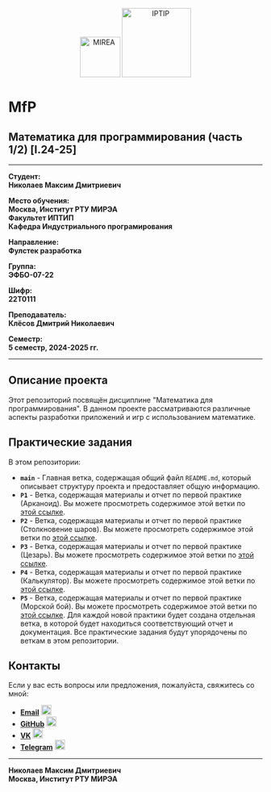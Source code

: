 <p align="center">
  <img src="https://www.mirea.ru/upload/medialibrary/c1a/MIREA_Gerb_Colour.jpg" alt="MIREA" width="80"/>
  <img src="https://www.mirea.ru/upload/medialibrary/26c/FTI_colour.jpg" alt="IPTIP" width="137"/> 
</p>

# MfP
## Математика для программирования (часть 1/2) [I.24-25]
---

**Студент:**  
**Николаев Максим Дмитриевич**  

**Место обучения:**  
**Москва, Институт РТУ МИРЭА**  
**Факультет ИПТИП**  
**Кафедра Индустриального програмирования**  

**Направление:**  
**Фулстек разработка**  

**Группа:**  
**ЭФБО-07-22**  

**Шифр:**  
**22Т0111**  

**Преподаватель:**  
**Клёсов Дмитрий Николаевич**  

**Семестр:**  
**5 семестр, 2024-2025 гг.**

---

## Описание проекта

Этот репозиторий посвящён дисциплине "Математика для программирования". В данном проекте рассматриваются различные аспекты разработки приложений и игр с использованием математике.

## Практические задания

В этом репозитории:

- **`main`** - Главная ветка, содержащая общий файл `README.md`, который описывает структуру проекта и предоставляет общую информацию.
- **`P1`** - Ветка, содержащая материалы и отчет по первой практике (Арканоид). Вы можете просмотреть содержимое этой ветки по [этой ссылке](https://github.com/MaxNiko2903/MfP/blob/P1).
- **`P2`** - Ветка, содержащая материалы и отчет по первой практике (Столкновение шаров). Вы можете просмотреть содержимое этой ветки по [этой ссылке](https://github.com/MaxNiko2903/MfP/blob/P2).
- **`P3`** - Ветка, содержащая материалы и отчет по первой практике (Цезарь). Вы можете просмотреть содержимое этой ветки по [этой ссылке](https://github.com/MaxNiko2903/MfP/blob/P3).
- **`P4`** - Ветка, содержащая материалы и отчет по первой практике (Калькулятор). Вы можете просмотреть содержимое этой ветки по [этой ссылке](https://github.com/MaxNiko2903/MfP/blob/P4).
- **`P5`** - Ветка, содержащая материалы и отчет по первой практике (Морской бой). Вы можете просмотреть содержимое этой ветки по [этой ссылке](https://github.com/MaxNiko2903/MfP/blob/P5).
Для каждой новой практики будет создана отдельная ветка, в которой будет находиться соответствующий отчет и документация. Все практические задания будут упорядочены по веткам в этом репозитории.

## Контакты

Если у вас есть вопросы или предложения, пожалуйста, свяжитесь со мной:

- **[Email](mailto:nikolaev.m.d2@edu.mirea.ru)** <img src="https://www.svgrepo.com/show/452213/gmail.svg" alt="Email Icon" width="20"/>
- **[GitHub](https://github.com/MaxNiko2903)** <img src="https://www.svgrepo.com/show/475654/github-color.svg" alt="GitHub Icon" width="20"/>
- **[VK](https://vk.com/maxniko2903)** <img src="https://www.svgrepo.com/show/349554/vk.svg" alt="VK Icon" width="20"/>
- **[Telegram](https://t.me/maxniko2903)** <img src="https://www.svgrepo.com/show/354443/telegram.svg" alt="Telegram Icon" width="20"/>

---

**Николаев Максим Дмитриевич**  
**Москва, Институт РТУ МИРЭА** 

